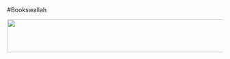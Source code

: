  #Bookswallah

<p align="center"><a href="https://heroku.com/deploy?template=https://github.com/Bookswallah/bw"> <img src="https://img.shields.io/badge/Deploy%20To%20Heroku-yellow?style=for-the-badge&logo=heroku" width="577" height="77.77"/></a></p>
